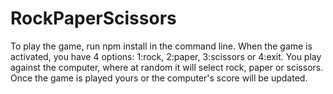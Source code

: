 # RockPaperScissors

To play the game, run npm install in the command line.
When the game is activated, you have 4 options: 1:rock, 2:paper, 3:scissors or 4:exit.
You play against the computer, where at random it will select rock, paper or scissors.
Once the game is played yours or the computer's score will be updated.
